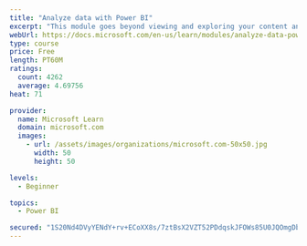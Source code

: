 ```yaml
---
title: "Analyze data with Power BI"
excerpt: "This module goes beyond viewing and exploring your content and explains how to interact with it by working with reports and dashboards to uncover and share new business insights."
webUrl: https://docs.microsoft.com/en-us/learn/modules/analyze-data-power-bi/
type: course
price: Free
length: PT60M
ratings:
  count: 4262
  average: 4.69756
heat: 71

provider:
  name: Microsoft Learn
  domain: microsoft.com
  images:
    - url: /assets/images/organizations/microsoft.com-50x50.jpg
      width: 50
      height: 50

levels:
  - Beginner

topics:
  - Power BI

secured: "1S20Nd4DVyYENdY+rv+ECoXX8s/7ztBsX2VZT52PDdqskJFOWs85U0JQOmgDbpD2Tki4VTYeq4kP/cfkDxK2JePsTC0RJsa3KIRJrsREG/MzJBoNfVTlb0A9RO86RlnS577K/7blBkYGtQvpTNpf1abR/vU7W773p84Hu92wZb5NCK6AIXcWS5MWiJQmRKI41SP+OtkHPqTG7DK4frq41ziOolDfU+4J+387DF9inK5wNpnJUhnvSRxLzP57C05tmL5PribTcQADcPrxcf4qonFVuARXk3sTlUMlOGlBYAl3ith681bVXhHcbqRZ93iCntuQIktSITQQFjPE5NRodgczJhYtwFdhrm3d89lSbLSTxPkIUGnJS9KUA3AzFVdxBDpJ8j5M7gF3HFXwER4wCw==;QauTNeo4GiutN6RVE1bOvA=="
---
```


